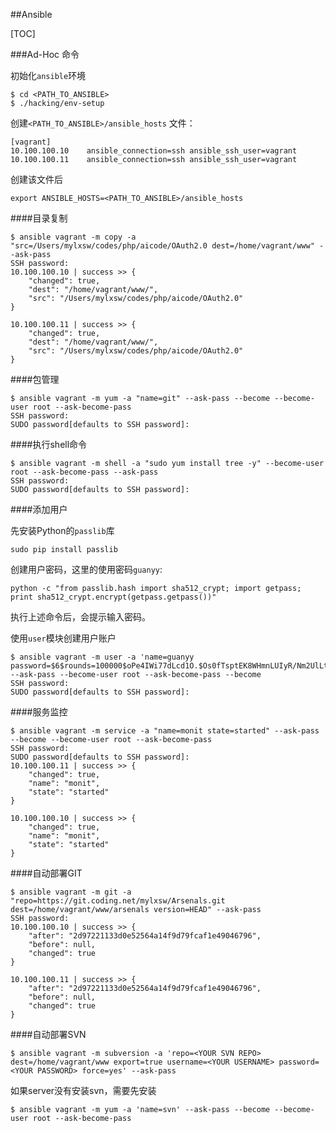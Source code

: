 ##Ansible

[TOC]


###Ad-Hoc 命令

初始化`ansible`环境

	$ cd <PATH_TO_ANSIBLE>
    $ ./hacking/env-setup


创建`<PATH_TO_ANSIBLE>/ansible_hosts` 文件：

    [vagrant]
    10.100.100.10    ansible_connection=ssh ansible_ssh_user=vagrant
    10.100.100.11    ansible_connection=ssh ansible_ssh_user=vagrant

创建该文件后

	export ANSIBLE_HOSTS=<PATH_TO_ANSIBLE>/ansible_hosts


####目录复制

    $ ansible vagrant -m copy -a "src=/Users/mylxsw/codes/php/aicode/OAuth2.0 dest=/home/vagrant/www" --ask-pass
    SSH password:
    10.100.100.10 | success >> {
        "changed": true,
        "dest": "/home/vagrant/www/",
        "src": "/Users/mylxsw/codes/php/aicode/OAuth2.0"
    }

    10.100.100.11 | success >> {
        "changed": true,
        "dest": "/home/vagrant/www/",
        "src": "/Users/mylxsw/codes/php/aicode/OAuth2.0"
    }


####包管理

    $ ansible vagrant -m yum -a "name=git" --ask-pass --become --become-user root --ask-become-pass
    SSH password:
    SUDO password[defaults to SSH password]:

####执行shell命令

    $ ansible vagrant -m shell -a "sudo yum install tree -y" --become-user root --ask-become-pass --ask-pass
    SSH password:
    SUDO password[defaults to SSH password]:


####添加用户

先安装Python的`passlib`库

	sudo pip install passlib

创建用户密码，这里的使用密码`guanyy`:

	python -c "from passlib.hash import sha512_crypt; import getpass; print sha512_crypt.encrypt(getpass.getpass())"

执行上述命令后，会提示输入密码。

使用`user`模块创建用户账户

	$ ansible vagrant -m user -a 'name=guanyy password=$6$rounds=100000$oPe4IWi77dLcd1O.$Os0fTsptEK8WHmnLUIyR/Nm2UlLtwFch6tQrYdiwKXC3XndUuJxSv9rPbkUAtI2Y5pQqW93A638JZIHZ6AnMv/' --ask-pass --become-user root --ask-become-pass --become
	SSH password:
	SUDO password[defaults to SSH password]:

####服务监控

    $ ansible vagrant -m service -a "name=monit state=started" --ask-pass --become --become-user root --ask-become-pass
    SSH password:
    SUDO password[defaults to SSH password]:
    10.100.100.11 | success >> {
        "changed": true,
        "name": "monit",
        "state": "started"
    }

    10.100.100.10 | success >> {
        "changed": true,
        "name": "monit",
        "state": "started"
    }


####自动部署GIT

    $ ansible vagrant -m git -a "repo=https://git.coding.net/mylxsw/Arsenals.git dest=/home/vagrant/www/arsenals version=HEAD" --ask-pass
    SSH password:
    10.100.100.10 | success >> {
        "after": "2d97221133d0e52564a14f9d79fcaf1e49046796",
        "before": null,
        "changed": true
    }

    10.100.100.11 | success >> {
        "after": "2d97221133d0e52564a14f9d79fcaf1e49046796",
        "before": null,
        "changed": true
    }


####自动部署SVN

	$ ansible vagrant -m subversion -a 'repo=<YOUR SVN REPO> dest=/home/vagrant/www export=true username=<YOUR USERNAME> password=<YOUR PASSWORD> force=yes' --ask-pass

如果server没有安装svn，需要先安装

	$ ansible vagrant -m yum -a 'name=svn' --ask-pass --become --become-user root --ask-become-pass